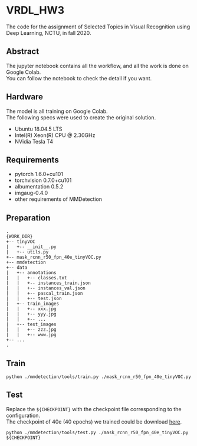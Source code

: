 # VRDL_HW3
The code for the assignment of Selected Topics in Visual Recognition using Deep Learning, NCTU, in fall 2020.

## Abstract

The jupyter notebook contains all the workflow, and all the work is done on Google Colab.  
You can follow the notebook to check the detail if you want.

## Hardware

The model is all training on Google Colab.  
The following specs were used to create the original solution.

- Ubuntu 18.04.5 LTS
- Intel(R) Xeon(R) CPU @ 2.30GHz
- NVidia Tesla T4

## Requirements

* pytorch 1.6.0+cu101
* torchvision 0.7.0+cu101
* albumentation 0.5.2
* imgaug-0.4.0
* other requirements of MMDetection

## Preparation

```
.
{WORK_DIR}
+-- tinyVOC
|   +-- __init__.py
|   +-- utils.py
+-- mask_rcnn_r50_fpn_40e_tinyVOC.py
+-- mmdetection
+-- data
|   +-- annotations
|   |   +-- classes.txt
|   |   +-- instances_train.json
|   |   +-- instances_val.json
|   |   +-- pascal_train.json
|   |   +-- test.json
|   +-- train_images
|   |   +-- xxx.jpg
|   |   +-- yyy.jpg
|   |   +-- ...
|   +-- test_images
|   |   +-- zzz.jpg
|   |   +-- www.jpg
+-- ...
.
```

## Train

```
python ./mmdetection/tools/train.py ./mask_rcnn_r50_fpn_40e_tinyVOC.py
```

## Test

Replace the `${CHECKPOINT}` with the checkpoint file corresponding to the configuration.  
The checkpoint of 40e (40 epochs) we trained could be download [here](https://drive.google.com/file/d/12kAEsDYkPPB6lKOg567rLqXIr6PiCs-b/view?usp=sharing).

```
python ./mmdetection/tools/test.py ./mask_rcnn_r50_fpn_40e_tinyVOC.py ${CHECKPOINT}
```
